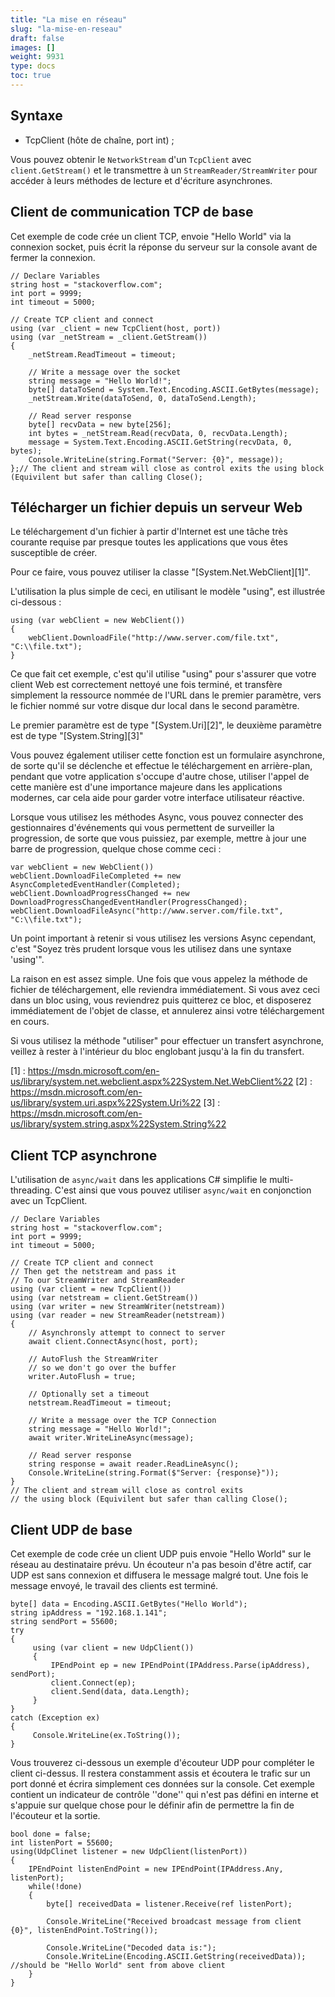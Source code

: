 ```yaml
---
title: "La mise en réseau"
slug: "la-mise-en-reseau"
draft: false
images: []
weight: 9931
type: docs
toc: true
---
```


## Syntaxe
- TcpClient (hôte de chaîne, port int) ;

Vous pouvez obtenir le `NetworkStream` d'un `TcpClient` avec `client.GetStream()` et le transmettre à un `StreamReader/StreamWriter` pour accéder à leurs méthodes de lecture et d'écriture asynchrones.

## Client de communication TCP de base
Cet exemple de code crée un client TCP, envoie "Hello World" via la connexion socket, puis écrit la réponse du serveur sur la console avant de fermer la connexion.

    // Declare Variables
    string host = "stackoverflow.com";
    int port = 9999;
    int timeout = 5000;

    // Create TCP client and connect
    using (var _client = new TcpClient(host, port))
    using (var _netStream = _client.GetStream()) 
    {
        _netStream.ReadTimeout = timeout;
    
        // Write a message over the socket
        string message = "Hello World!";
        byte[] dataToSend = System.Text.Encoding.ASCII.GetBytes(message);
        _netStream.Write(dataToSend, 0, dataToSend.Length);
        
        // Read server response
        byte[] recvData = new byte[256];
        int bytes = _netStream.Read(recvData, 0, recvData.Length);
        message = System.Text.Encoding.ASCII.GetString(recvData, 0, bytes);
        Console.WriteLine(string.Format("Server: {0}", message));                
    };// The client and stream will close as control exits the using block (Equivilent but safer than calling Close();
    

## Télécharger un fichier depuis un serveur Web
Le téléchargement d'un fichier à partir d'Internet est une tâche très courante requise par presque toutes les applications que vous êtes susceptible de créer.

Pour ce faire, vous pouvez utiliser la classe "[System.Net.WebClient][1]".

L'utilisation la plus simple de ceci, en utilisant le modèle "using", est illustrée ci-dessous :

    using (var webClient = new WebClient())
    {
        webClient.DownloadFile("http://www.server.com/file.txt", "C:\\file.txt");
    }

Ce que fait cet exemple, c'est qu'il utilise "using" pour s'assurer que votre client Web est correctement nettoyé une fois terminé, et transfère simplement la ressource nommée de l'URL dans le premier paramètre, vers le fichier nommé sur votre disque dur local dans le second paramètre.

Le premier paramètre est de type "[System.Uri][2]", le deuxième paramètre est de type "[System.String][3]"

Vous pouvez également utiliser cette fonction est un formulaire asynchrone, de sorte qu'il se déclenche et effectue le téléchargement en arrière-plan, pendant que votre application s'occupe d'autre chose, utiliser l'appel de cette manière est d'une importance majeure dans les applications modernes, car cela aide pour garder votre interface utilisateur réactive.

Lorsque vous utilisez les méthodes Async, vous pouvez connecter des gestionnaires d'événements qui vous permettent de surveiller la progression, de sorte que vous puissiez, par exemple, mettre à jour une barre de progression, quelque chose comme ceci :

    var webClient = new WebClient())
    webClient.DownloadFileCompleted += new AsyncCompletedEventHandler(Completed);
    webClient.DownloadProgressChanged += new DownloadProgressChangedEventHandler(ProgressChanged);
    webClient.DownloadFileAsync("http://www.server.com/file.txt", "C:\\file.txt");

Un point important à retenir si vous utilisez les versions Async cependant, c'est "Soyez très prudent lorsque vous les utilisez dans une syntaxe 'using'".

La raison en est assez simple. Une fois que vous appelez la méthode de fichier de téléchargement, elle reviendra immédiatement. Si vous avez ceci dans un bloc using, vous reviendrez puis quitterez ce bloc, et disposerez immédiatement de l'objet de classe, et annulerez ainsi votre téléchargement en cours.

Si vous utilisez la méthode "utiliser" pour effectuer un transfert asynchrone, veillez à rester à l'intérieur du bloc englobant jusqu'à la fin du transfert.


[1] : https://msdn.microsoft.com/en-us/library/system.net.webclient.aspx%22System.Net.WebClient%22
[2] : https://msdn.microsoft.com/en-us/library/system.uri.aspx%22System.Uri%22
[3] : https://msdn.microsoft.com/en-us/library/system.string.aspx%22System.String%22

## Client TCP asynchrone
L'utilisation de `async/wait` dans les applications C# simplifie le multi-threading. C'est ainsi que vous pouvez utiliser `async/wait` en conjonction avec un TcpClient.

    // Declare Variables
    string host = "stackoverflow.com";
    int port = 9999;
    int timeout = 5000;
    
    // Create TCP client and connect
    // Then get the netstream and pass it
    // To our StreamWriter and StreamReader
    using (var client = new TcpClient())
    using (var netstream = client.GetStream()) 
    using (var writer = new StreamWriter(netstream))
    using (var reader = new StreamReader(netstream))
    {
        // Asynchronsly attempt to connect to server
        await client.ConnectAsync(host, port);
        
        // AutoFlush the StreamWriter
        // so we don't go over the buffer
        writer.AutoFlush = true;
        
        // Optionally set a timeout
        netstream.ReadTimeout = timeout;
    
        // Write a message over the TCP Connection
        string message = "Hello World!";
        await writer.WriteLineAsync(message);
        
        // Read server response
        string response = await reader.ReadLineAsync();
        Console.WriteLine(string.Format($"Server: {response}"));                
    }
    // The client and stream will close as control exits
    // the using block (Equivilent but safer than calling Close();

## Client UDP de base
Cet exemple de code crée un client UDP puis envoie "Hello World" sur le réseau au destinataire prévu. Un écouteur n'a pas besoin d'être actif, car UDP est sans connexion et diffusera le message malgré tout. Une fois le message envoyé, le travail des clients est terminé.

    byte[] data = Encoding.ASCII.GetBytes("Hello World");
    string ipAddress = "192.168.1.141";
    string sendPort = 55600;
    try
    {
         using (var client = new UdpClient())
         {
             IPEndPoint ep = new IPEndPoint(IPAddress.Parse(ipAddress), sendPort);
             client.Connect(ep);
             client.Send(data, data.Length);
         }
    }
    catch (Exception ex)
    {
         Console.WriteLine(ex.ToString());
    }
            

Vous trouverez ci-dessous un exemple d'écouteur UDP pour compléter le client ci-dessus. Il restera constamment assis et écoutera le trafic sur un port donné et écrira simplement ces données sur la console. Cet exemple contient un indicateur de contrôle ''done'' qui n'est pas défini en interne et s'appuie sur quelque chose pour le définir afin de permettre la fin de l'écouteur et la sortie.

    bool done = false;
    int listenPort = 55600;
    using(UdpClinet listener = new UdpClient(listenPort))
    {
        IPEndPoint listenEndPoint = new IPEndPoint(IPAddress.Any, listenPort);
        while(!done)
        {
            byte[] receivedData = listener.Receive(ref listenPort);

            Console.WriteLine("Received broadcast message from client {0}", listenEndPoint.ToString());

            Console.WriteLine("Decoded data is:");
            Console.WriteLine(Encoding.ASCII.GetString(receivedData)); //should be "Hello World" sent from above client
        }
    }





